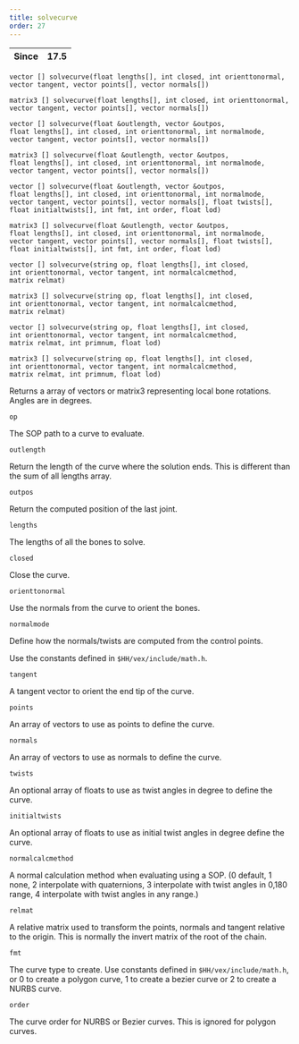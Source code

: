 ```yaml
---
title: solvecurve
order: 27
---
```

| Since | 17.5 |
| --- | --- |

`vector [] solvecurve(float lengths[], int closed, int orienttonormal, vector tangent, vector points[], vector normals[])`

`matrix3 [] solvecurve(float lengths[], int closed, int orienttonormal, vector tangent, vector points[], vector normals[])`

`vector [] solvecurve(float &outlength, vector &outpos, float lengths[], int closed, int orienttonormal, int normalmode, vector tangent, vector points[], vector normals[])`

`matrix3 [] solvecurve(float &outlength, vector &outpos, float lengths[], int closed, int orienttonormal, int normalmode, vector tangent, vector points[], vector normals[])`

`vector [] solvecurve(float &outlength, vector &outpos, float lengths[], int closed, int orienttonormal, int normalmode, vector tangent, vector points[], vector normals[], float twists[], float initialtwists[], int fmt, int order, float lod)`

`matrix3 [] solvecurve(float &outlength, vector &outpos, float lengths[], int closed, int orienttonormal, int normalmode, vector tangent, vector points[], vector normals[], float twists[], float initialtwists[], int fmt, int order, float lod)`

`vector [] solvecurve(string op, float lengths[], int closed, int orienttonormal, vector tangent, int normalcalcmethod, matrix relmat)`

`matrix3 [] solvecurve(string op, float lengths[], int closed, int orienttonormal, vector tangent, int normalcalcmethod, matrix relmat)`

`vector [] solvecurve(string op, float lengths[], int closed, int orienttonormal, vector tangent, int normalcalcmethod, matrix relmat, int primnum, float lod)`

`matrix3 [] solvecurve(string op, float lengths[], int closed, int orienttonormal, vector tangent, int normalcalcmethod, matrix relmat, int primnum, float lod)`

Returns a array of vectors or matrix3 representing local bone rotations. Angles are in degrees.

`op`

The SOP path to a curve to evaluate.

`outlength`

Return the length of the curve where the solution ends. This is different than the sum of all lengths array.

`outpos`

Return the computed position of the last joint.

`lengths`

The lengths of all the bones to solve.

`closed`

Close the curve.

`orienttonormal`

Use the normals from the curve to orient the bones.

`normalmode`

Define how the normals/twists are computed from the control points.

Use the constants defined in `$HH/vex/include/math.h`.

`tangent`

A tangent vector to orient the end tip of the curve.

`points`

An array of vectors to use as points to define the curve.

`normals`

An array of vectors to use as normals to define the curve.

`twists`

An optional array of floats to use as twist angles in degree to define the curve.

`initialtwists`

An optional array of floats to use as initial twist angles in degree define the curve.

`normalcalcmethod`

A normal calculation method when evaluating using a SOP. (0 default, 1 none, 2 interpolate with quaternions, 3 interpolate with twist angles in 0,180 range, 4 interpolate with twist angles in any range.)

`relmat`

A relative matrix used to transform the points, normals and tangent relative to the origin.
This is normally the invert matrix of the root of the chain.

`fmt`

The curve type to create.
Use constants defined in `$HH/vex/include/math.h`, or 0 to create a polygon curve, 1 to create a bezier curve or 2 to create a NURBS curve.

`order`

The curve order for NURBS or Bezier curves. This is ignored for polygon curves.
